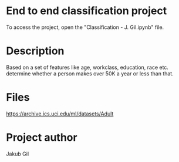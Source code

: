 # End to end classification project

To access the project, open the "Classification - J. Gil.ipynb" file.

# Description

Based on a set of features like age, workclass, education, race etc. determine whether a person makes over 50K a year or less than that.

# Files

https://archive.ics.uci.edu/ml/datasets/Adult

# Project author

Jakub Gil
